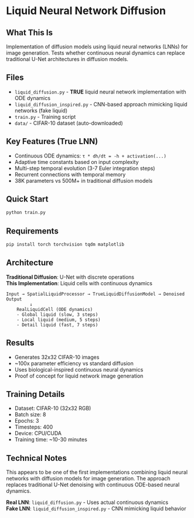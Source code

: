 # Liquid Neural Network Diffusion

## What This Is

Implementation of diffusion models using liquid neural networks (LNNs) for image generation. Tests whether continuous neural dynamics can replace traditional U-Net architectures in diffusion models.

## Files

- `liquid_diffusion.py` - **TRUE** liquid neural network implementation with ODE dynamics
- `liquid_diffusion_inspired.py` - CNN-based approach mimicking liquid networks (fake liquid)
- `train.py` - Training script
- `data/` - CIFAR-10 dataset (auto-downloaded)

## Key Features (True LNN)

- Continuous ODE dynamics: `τ * dh/dt = -h + activation(...)`
- Adaptive time constants based on input complexity
- Multi-step temporal evolution (3-7 Euler integration steps)
- Recurrent connections with temporal memory
- 38K parameters vs 500M+ in traditional diffusion models

## Quick Start

```bash
python train.py
```

## Requirements

```bash
pip install torch torchvision tqdm matplotlib
```

## Architecture

**Traditional Diffusion**: U-Net with discrete operations  
**This Implementation**: Liquid cells with continuous dynamics

```
Input → SpatialLiquidProcessor → TrueLiquidDiffusionModel → Denoised Output
         ↓
    RealLiquidCell (ODE dynamics)
    - Global liquid (slow, 3 steps)
    - Local liquid (medium, 5 steps)  
    - Detail liquid (fast, 7 steps)
```

## Results

- Generates 32x32 CIFAR-10 images
- ~100x parameter efficiency vs standard diffusion
- Uses biological-inspired continuous neural dynamics
- Proof of concept for liquid network image generation

## Training Details

- Dataset: CIFAR-10 (32x32 RGB)
- Batch size: 8
- Epochs: 3
- Timesteps: 400
- Device: CPU/CUDA
- Training time: ~10-30 minutes

## Technical Notes

This appears to be one of the first implementations combining liquid neural networks with diffusion models for image generation. The approach replaces traditional U-Net denoising with continuous ODE-based neural dynamics.

**Real LNN**: `liquid_diffusion.py` - Uses actual continuous dynamics  
**Fake LNN**: `liquid_diffusion_inspired.py` - CNN mimicking liquid behavior
